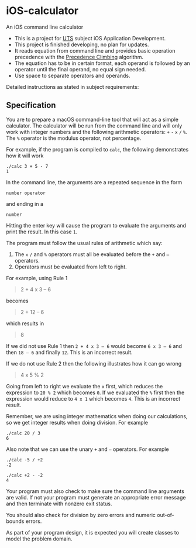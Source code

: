 # iOS-calculator
An iOS command line calculator

- This is a project for [UTS](https://www.uts.edu.au) subject iOS Application Development.
- This project is finished developing, no plan for updates.
- It reads equation from command line and provides basic operation precedence with the [Precedence Climbing](https://eli.thegreenplace.net/2012/08/02/parsing-expressions-by-precedence-climbing) algorithm.
- The equation has to be in certain format, each operand is followed by an operator until the final operand, no equal sign needed.
- Use space to separate operators and operands.


Detailed instructions as stated in subject requirements:

## Specification

You are to prepare a macOS command-line tool that will act as a simple calculator. The calculator will be run from the command line and will only work with integer numbers and the following arithmetic operators: `+` `-` `x` `/` `%`. The `%` operator is the modulus operator, not percentage.

For example, if the program is compiled to `calc`, the following demonstrates how it will work

    ./calc 3 + 5 - 7
    1

In the command line, the arguments are a repeated sequence in the form

    number operator

and ending in a

    number

Hitting the enter key will cause the program to evaluate the arguments and print the result. In this case `1`.

The program must follow the usual rules of arithmetic which say:

1. The `x` `/` and `%` operators must all be evaluated before the `+` and `–` operators.
2. Operators must be evaluated from left to right.

For example, using Rule 1

> 2 + 4 x 3 – 6

becomes

> 2 + 12 – 6

which results in

> 8

If we did not use Rule 1 then `2 + 4 x 3 – 6` would become `6 x 3 – 6` and then `18 – 6` and finally `12`. This is an incorrect result.

If we do not use Rule 2 then the following illustrates how it can go wrong

> 4 x 5 % 2

Going from left to right we evaluate the `x` first, which reduces the expression to `20 % 2` which becomes `0`. If we evaluated the `%` first then the expression would reduce to `4 x 1` which becomes `4`. This is an incorrect result.

Remember, we are using integer mathematics when doing our calculations, so we get integer results when doing division. For example

    ./calc 20 / 3
    6

Also note that we can use the unary `+` and `–` operators. For example

    ./calc -5 / +2
    -2
    
    ./calc +2 - -2
    4

Your program must also check to make sure the command line arguments are valid. If not your program must generate an appropriate error message and then terminate with nonzero exit status.

You should also check for division by zero errors and numeric out-of-bounds errors.

As part of your program design, it is expected you will create classes to model the problem domain.

